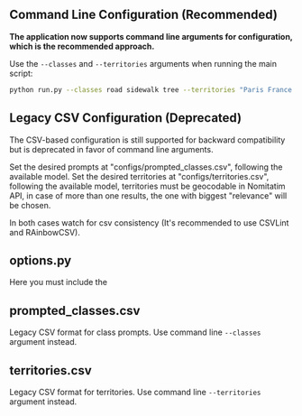 
## Command Line Configuration (Recommended)

**The application now supports command line arguments for configuration, which is the recommended approach.**

Use the `--classes` and `--territories` arguments when running the main script:

```bash
python run.py --classes road sidewalk tree --territories "Paris France:2" "London UK:1"
```

## Legacy CSV Configuration (Deprecated)

The CSV-based configuration is still supported for backward compatibility but is deprecated in favor of command line arguments.

Set the desired prompts at "configs/prompted_classes.csv", following the available model.
Set the desired territories at "configs/territories.csv", following the available model, territories must be geocodable in Nomitatim API, in case of more than one results, the one with biggest "relevance" will be chosen.  

In both cases watch for csv consistency (It's recommended to use CSVLint and RAinbowCSV).

## options.py

Here you must include the 

## prompted_classes.csv

Legacy CSV format for class prompts. Use command line `--classes` argument instead.

## territories.csv

Legacy CSV format for territories. Use command line `--territories` argument instead.